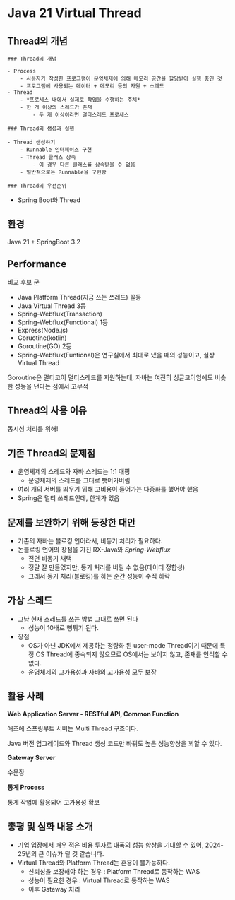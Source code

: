 # Java 21 Virtual Thread

## Thread의 개념
    
    ### Thread의 개념
    
    - Process
        - 사용자가 작성한 프로그램이 운영체제에 의해 메모리 공간을 할당받아 실행 중인 것
        - 프로그램에 사용되는 데이터 + 메모리 등의 자원 + 스레드
    - Thread
        - *프로세스 내에서 실제로 작업을 수행하는 주체*
        - 한 개 이상의 스레드가 존재
            - 두 개 이상이라면 멀티스레드 프로세스
    
    ### Thread의 생성과 실행
    
    - Thread 생성하기
        - Runnable 인터페이스 구현
        - Thread 클래스 상속
            - 이 경우 다른 클래스를 상속받을 수 없음
        - 일반적으로는 Runnable을 구현함
    
    ### Thread의 우선순위
    
- Spring Boot와 Thread

## 환경

Java 21 + SpringBoot 3.2

## Performance

비교 후보 군 

- Java Platform Thread(지금 쓰는 쓰레드) 꼴등
- Java Virtual Thread 3등
- Spring-Webflux(Transaction)
- Spring-Webflux(Functional) 1등
- Express(Node.js)
- Coruotine(kotlin)
- Goroutine(GO) 2등
- Spring-Webflux(Funtional)은 연구실에서 최대로 냈을 때의 성능이고, 실상 Virtual Thread

Goroutine은 멀티코어 멀티스레드를 지원하는데, 자바는 여전히 싱글코어임에도 비슷한 성능을 낸다는 점에서 고무적

## Thread의 사용 이유

동시성 처리를 위해!

## 기존 Thread의 문제점

- 운영체제의 스레드와 자바 스레드는 1:1 매핑
    - 운영체제의 스레드를 그대로 뺏어가버림
- 여러 개의 서버를 띄우기 위해 고비용이 들어가는 다중화를 했어야 했음
- Spring은 멀티 쓰레드인데, 한계가 있음

## 문제를 보완하기 위해 등장한 대안

- 기존의 자바는 블로킹 언어라서, 비동기 처리가 필요하다.
- 논블로킹 언어의 장점을 가진 RX-Java와 *Spring-Webflux*
    - 전면 비동기 채택
    - 정말 잘 만들었지만, 동기 처리를 버릴 수 없음(데이터 정합성)
    - 그래서 동기 처리(블로킹)를 하는 순간 성능이 수직 하락

## 가상 스레드

- 그냥 현재 스레드를 쓰는 방법 그대로 쓰면 된다
    - 성능이 10배로 뻥튀기 된다.
- 장점
    - OS가 아닌 JDK에서 제공하는 정량화 된 user-mode Thread이기 때문에 특정 OS Thread에 종속되지 않으므로 OS에서는 보이지 않고, 존재를 인식할 수 없다.
    - 운영체제의 고가용성과 자바의 고가용성 모두 보장

## 활용 사례

**Web Application Server - RESTful API, Common Function**

애초에 스프링부트 서버는 Multi Thread 구조이다.

Java 버전 업그레이드와 Thread 생성 코드만 바꿔도 높은 성능향상을 꾀할 수 있다.

**Gateway Server**

수문장

**통계 Process**

통계 작업에 활용되어 고가용성 확보

## 총평 및 심화 내용 소개

- 기업 입장에서 매우 적은 비용 투자로 대폭의 성능 향상을 기대할 수 있어, 2024-25년의 큰 이슈가 될 것 같습니다.
- Virtual Thread와 Platform Thread는 혼용이 불가능하다.
    - 신뢰성을 보장해야 하는 경우 : Platform Thread로 동작하는 WAS
    - 성능이 필요한 경우 : Virtual Thread로 동작하는 WAS
    - 이후 Gateway 처리
